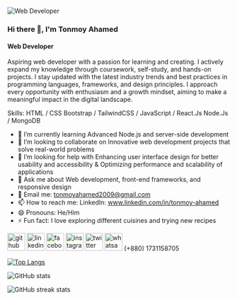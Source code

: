 ![Web Developer](https://arturssmirnovs.github.io/github-profile-readme-generator/images/banner.png)

### Hi there 👋, I'm Tonmoy Ahamed
#### Web Developer

Aspiring web developer with a passion for learning and creating. I actively expand my knowledge through coursework, self-study, and hands-on projects. I stay updated with the latest industry trends and best practices in programming languages, frameworks, and design principles. I approach every opportunity with enthusiasm and a growth mindset, aiming to make a meaningful impact in the digital landscape.

Skills: HTML / CSS Bootstrap / TailwindCSS / JavaScript / React.Js Node.Js / MongoDB

- 🌱 I’m currently learning Advanced Node.js and server-side development 
- 👯 I’m looking to collaborate on Innovative web development projects that solve real-world problems 
- 🤔 I’m looking for help with Enhancing user interface design for better usability and accessibility & Optimizing performance and scalability of applications 
- 💬 Ask me about Web development, front-end frameworks, and responsive design 
- 📧 Email me: tonmoyahamed2009@gmail.com
- 📫 How to reach me: LinkedIn: www.linkedin.com/in/tonmoy-ahamed 
- 😄 Pronouns: He/Him 
- ⚡ Fun fact: I love exploring different cuisines and trying new recipes 


[<img src='https://cdn.jsdelivr.net/npm/simple-icons@3.0.1/icons/github.svg' alt='github' height='40'>](https://github.com/KMTonmoy)  [<img src='https://cdn.jsdelivr.net/npm/simple-icons@3.0.1/icons/linkedin.svg' alt='linkedin' height='40'>](https://www.linkedin.com/in/www.linkedin.com/in/tonmoy-ahamed/)  [<img src='https://cdn.jsdelivr.net/npm/simple-icons@3.0.1/icons/facebook.svg' alt='facebook' height='40'>](https://www.facebook.com/https://www.facebook.com/profile.php?id=100088205996277)  [<img src='https://cdn.jsdelivr.net/npm/simple-icons@3.0.1/icons/instagram.svg' alt='instagram' height='40'>](https://www.instagram.com/https://www.instagram.com/tasrikahamed2009//)  [<img src='https://cdn.jsdelivr.net/npm/simple-icons@3.0.1/icons/twitter.svg' alt='twitter' height='40'>](https://twitter.com/https://x.com/TasrikAhamed25)  <img src='https://cdn.jsdelivr.net/npm/simple-icons@3.0.1/icons/whatsapp.svg' alt='whatsapp' height='40'> (+880) 1731158705  

[![Top Langs](https://github-readme-stats.vercel.app/api/top-langs/?username=KMTonmoy)](https://github.com/anuraghazra/github-readme-stats)

![GitHub stats](https://github-readme-stats.vercel.app/api?username=KMTonmoy&show_icons=true&count_private=true)  

![GitHub streak stats](https://streak-stats.demolab.com/?user=KMTonmoy)  

